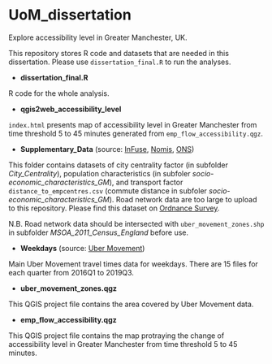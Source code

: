 # UoM_dissertation
Explore accessibility level in Greater Manchester, UK.  

This repository stores R code and datasets that are needed in this dissertation. Please use `dissertation_final.R` to run the analyses.  

- **dissertation_final.R**  

R code for the whole analysis.

- **qgis2web_accessibility_level**  

`index.html` presents map of accessibility level in Greater Manchester from time threshold 5 to 45 minutes generated from `emp_flow_accessibility.qgz`.

- **Supplementary_Data** (source: [InFuse](http://infuse.ukdataservice.ac.uk), [Nomis](https://www.nomisweb.co.uk), 
[ONS](http://geoportal.statistics.gov.uk/datasets/middle-layer-super-output-areas-december-2011-boundaries-ew-bfc-1?geometry=-17.993%252C50.522%252C13.647%252C55.161))  

This folder contains datasets of city centrality factor (in subfolder *City_Centrality*), population characteristics (in subfoler *socio-economic_characteristics_GM*),
and transport factor `distance_to_empcentres.csv` (commute distance in subfoler *socio-economic_characteristics_GM*).
Road network data are too large to upload to this repository. Please find this dataset on [Ordnance Survey](https://osdatahub.os.uk/downloads/open/OpenRoads).  

N.B. Road network data should be intersected with `uber_movement_zones.shp` in subfolder *MSOA_2011_Census_England* before use.

- **Weekdays** (source: [Uber Movement](https://movement.uber.com/?lang=en-GB))  

Main Uber Movement travel times data for weekdays. There are 15 files for each quarter from 2016Q1 to 2019Q3.  

- **uber_movement_zones.qgz**

This QGIS project file contains the area covered by Uber Movement data.  

- **emp_flow_accessibility.qgz**

This QGIS project file contains the map protraying the change of accessibility level in Greater Manchester from time threshold 5 to 45 minutes.
